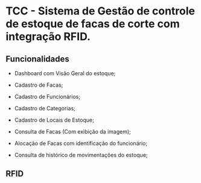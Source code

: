 # TCC - Sistema de Gestão de controle de estoque de facas de corte com integração RFID.

## Funcionalidades

 - Dashboard com Visão Geral do estoque;
 - Cadastro de Facas;
 - Cadastro de Funcionários;
 - Cadastro de Categorias;
 - Cadastro de Locais de Estoque;

 - Consulta de Facas (Com exibição da imagem);
 - Alocação de Facas com identificação do funcionário;
 - Consulta de histórico de movimentações do estoque;


## RFID
